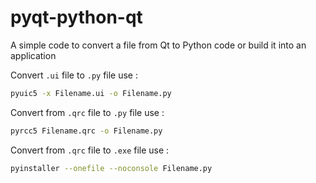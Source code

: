 # pyqt-python-qt
A simple code to convert a file from Qt to Python code or build it into an application

Convert `.ui` file to `.py` file use :
```Bash
pyuic5 -x Filename.ui -o Filename.py
```

Convert from `.qrc` file to `.py` file use :
```Bash
pyrcc5 Filename.qrc -o Filename.py 
```

Convert from `.qrc` file to `.exe` file use :
```Bash
pyinstaller --onefile --noconsole Filename.py
```
